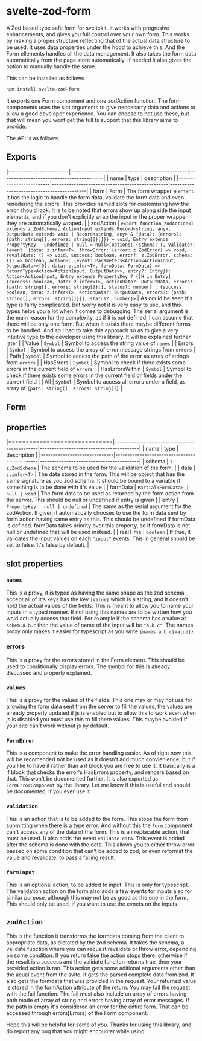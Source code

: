 # svelte-zod-form

A Zod based type safe form for sveltekit. It works with progresive enhancements, and gives you full control over your own form. This works by making a proper structure reflecting that of the actual data structure to be used. It uses data properties under the hood to achieve this. And the Form ellements handles all the data management. It also takes the form data automatically from the page store automatically. If needed it also gives the option to manually handle the same.

This can be installed as follows

```sh
npm install svelte-zod-form
```

It exports one Form component and one zodAction function. The form components uses the slot arguments to give neccesarry data and actions to allow a good developer experience. You can choose to not use these, but that will mean you wont get the full ts support that this library aims to provide.

The API is as follows:

## Exports

|-------------------------|------------------------------------------------|-------------------------------------------|
| name                    | type                                           | description                               |
|-------------------------|------------------------------------------------|-------------------------------------------|
| form                    | Form                                    | The form wrapper element. It has the logic to handle the form data, validate the form data and even renedering the errors. This provides named slots for customising how the error should look. It is to be noted that errors show up along side the input elements, and if you don't explicitly wrap the input in the proper wrapper they are automatically wraped.  |
| zodAction               | `export function zodAction<T extends z.ZodSchema, ActionInput extends Record<string, any>, OutputData extends void | Record<string, any> & {data?: {errors?: {path: string[], errors: string[]}[]}} = void, Entry extends PropertyKey | undefined | null = null>(options: {schema: T, validate?: (event: {data: z.infer<T>, throwError: (error: z.ZodError) => void, revalidate: () => void, success: boolean, error?: z.ZodError, schema: T}) => boolean, action?: (event: Parameters<Action<ActionInput, OutputData>>[0], data: z.infer<T>, formData: FormData) => ReturnType<Action<ActionInput, OutputData>>, entry?: Entry}): Action<ActionInput, Entry extends PropertyKey ? {[H in Entry]: {success: boolean, data: z.infer<T>, actionData?: OutputData, errors?: {path: string[], errors: string[]}[], status?: number} : {success: boolean, data: z.infer<T>, actionData?: OutputData, errors?: {path: string[], errors: string[]}[], status?: number}>` | As could be seen it's type is fairly complicated. But worry not it is very easy to use, and this types helps you a lot when it comes to debugging. The serial argument is the main reason for the complexity, as if it is not defined, I can assume that there will be only one form. But when it exists there maybe different forms to be handled. And so I had to take this approach so as to give a very intuitive type to the developer using this library. It will be explained further later |
| Value                   | `Symbol`                            | Symbol to access the string value of `names` |
| Errors                  | `Symbol`                | Symbol to access the array of error message strings from `errors` |
| Path                    | `Symbol`         | Symbol to access the path of the error as array of strings from `errors` |
| HasErrors               | `Symbol`     | Symbol to check if there exists some errors in the current field of `errors` |
| HasErrorsWithin | `Symbol` | Symbol to check if there exists some errors in the current field or fields under the current field |
| All      | `Symbol`     | Symbol to access all errors under a field, as array of `{path: string[], errors: string[]}` |

## Form
## properties

|==============================|----------------------------------------------|-----------------------------------------|
| name                         | type                                         | description                             |
|------------------------------|----------------------------------------------|-----------------------------------------|
| schema                       | `T: z.ZodSchema`             | The schema to be used for the validation of the form.      |
| data                         | `z.infer<T>`                                 | The data stored in the form. This will be object that has the same signature as you zod schema. It should be bound to a variable if something is to be done with it's value |
| formData                     | `Partial<FormData> | null | void`                          | The form data to be used as returned by the form action from the server. This should be null or undefined if entry is given |
| entry                       | `PropertyKey | null | undefined`                           | The same as the serial argument for the zodAction. If given it automatically chooses to use the form data sent by form action having same entry as this. This should be undefined if formData is defined. formData takes priority over this property, so if formData is not null or undefined that will be used instead. |
| realTime                    | `boolean`                                      | If true, it validates the input values on each `"input"` events. This in general should be set to false. It's false by default. |

## slot properties
### `names`
This is a proxy, it is typed as having the same shape as the zod schema, accept all of it's keys has the key `[Value]` which is a string, and it doesn't hold the actual values of the fields. This is meant to allow you to name your inputs in a typed manner. If not using this names are to be wirtten how you wold actually access that field. For example if the schema has a value at `schem.a.b.c` then the value of name of the input will be `"a.b.c"`. The names proxy only makes it easier for typescript as you write `{names.a.b.c[Value]}`.

### errors
This is a proxy for the errors stored in the Form element. This should be used to conditionally display errors. The symbol for this is already discussed and properly explained.

### `values`
This is a proxy for the values of the fields. This one may or may not use for allowing the form data sent from the server to fill the values, the values are already properly updated if js is enabled but to allow this to work even when js is disabled you must use this to fill there values. This maybe avoided if your site can't work without js by default.

### `FormError`

This is a component to make the error handling easier. As of right now this will be recomended not be used as it doesn't add much convienience, but if you like to have it rather than a if block you are free to use it. It basically is a if block that checks the error's HasErrors property, and renders based on that. This won't be documented further. It is also exported as `FormErrorComponent` by the library. Let me know if this is useful and should be documented, if you ever use it.

### `validation`
This is an action that is to be added to the form. This stops the form from submitting when there is a type error. And without this the `Form` component can't access any of the data of the form. This is a irreplacable action, that must be used. It also adds the event `validate-data`. This event is added after the schema is done with the data. This allows you to either throw error bassed on some condition that can't be added to zod, or even reformat the value and revalidate, to pass a failing result.

### `formInput`

This is an optional action, to be added to input. This is only for typescript. The validation action on the form also adds a few events for inputs also for similar purpose, although this may not be as good as the one in the form. This should only be used, if you want to use the evnets on the inputs.

## `zodAction`

This is the function it transforms the formdata coming from the client to appropriate data, as dictated by the zod schema. It takes the schema, a validate function where you can request revaidate or throw error, depending on some condition. If you return false the action stops there. otherwise if the result is a success and the validate funciton returns true, then your provided action is ran. This action gets some aditional arguments other than the acual event from the svlte. It gets the parsed complete data from zod. It also gets the formdata that was provided in the request. Your returned value is stored in the formAction attribute of the return. You may fail the request with the fail function. The fail must also include an array of errors having path made of array of string and errors having array of error messages. If the path is empty it's considered an error for the entire form. That can be accessed through errors[Errors] of the Form component.

Hope this will be helpful for some of you. Thanks for using this library, and do report any bug that you might encounter while using.

